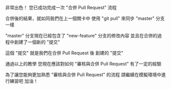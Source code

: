 非常出色！
您已成功完成一次 "合併 Pull Request" 流程

合併後的結果，就如同我們在上一個關卡中
使用 "git pull" 來同步 "master" 分支一樣

"master" 分支現在已經包含了 "new-feature" 分支的修改內容
並且在合併的過程中創建了一個新的 "提交"

這個 "提交" 就是我們在合併 Pull Request 後
創建的 "提交"

通過以上的教學
您現在應該對如何 "審核與合併 Pull Request" 有了一定的經驗

為了讓您能夠更加熟悉 "審核與合併 Pull Request" 的流程
請繼續在模擬環境中進行練習吧
加油！
